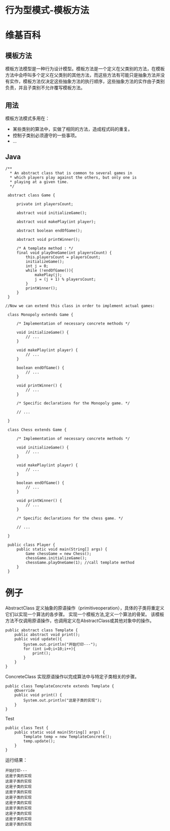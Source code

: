 # 行为型模式-模板方法


# 维基百科
## 模板方法
模板方法模型是一种行为设计模型。模板方法是一个定义在父类别的方法，在模板方法中会呼叫多个定义在父类别的其他方法，而这些方法有可能只是抽象方法并没有实作，模板方法仅决定这些抽象方法的执行顺序，这些抽象方法的实作由子类别负责，并且子类别不允许覆写模板方法。
## 用法
模板方法模式多用在：

 - 某些类别的算法中，实做了相同的方法，造成程式码的重复。
 - 控制子类别必须遵守的一些事项。
 - ...

## Java
```
/**
  * An abstract class that is common to several games in
  * which players play against the others, but only one is
  * playing at a given time.
  */

 abstract class Game {

     private int playersCount;

     abstract void initializeGame();

     abstract void makePlay(int player);

     abstract boolean endOfGame();

     abstract void printWinner();

     /* A template method : */
     final void playOneGame(int playersCount) {
         this.playersCount = playersCount;
         initializeGame();
         int j = 0;
         while (!endOfGame()){
             makePlay(j);
             j = (j + 1) % playersCount;
         }
         printWinner();
     }
 }

//Now we can extend this class in order to implement actual games:

 class Monopoly extends Game {

     /* Implementation of necessary concrete methods */

     void initializeGame() {
         // ...
     }

     void makePlay(int player) {
         // ...
     }

     boolean endOfGame() {
         // ...
     }

     void printWinner() {
         // ...
     }

     /* Specific declarations for the Monopoly game. */

     // ...

 }

 class Chess extends Game {

     /* Implementation of necessary concrete methods */

     void initializeGame() {
         // ...
     }

     void makePlay(int player) {
         // ...
     }

     boolean endOfGame() {
         // ...
     }

     void printWinner() {
         // ...
     }

     /* Specific declarations for the chess game. */

     // ...

 }

 public class Player {
     public static void main(String[] args) {
         Game chessGame = new Chess();
         chessGame.initializeGame();
         chessGame.playOneGame(1); //call template method
     }
 }
```

# 例子
AbstractClass
定义抽象的原语操作（primitiveoperation），具体的子类将重定义它们以实现一个算法的各步骤。
实现一个模板方法,定义一个算法的骨架。
该模板方法不仅调用原语操作，也调用定义在AbstractClass或其他对象中的操作。
```
public abstract class Template {
    public abstract void print();
    public void update(){
        System.out.println("开始打印---");
        for (int i=0;i<10;i++){
            print();
        }
    }
}
```
ConcreteClass
实现原语操作以完成算法中与特定子类相关的步骤。
```
public class TemplateConcrete extends Template {
    @Override
    public void print() {
        System.out.println("这是子类的实现");
    }
}
```
Test
```
public class Test {
    public static void main(String[] args) {
        Template temp = new TemplateConcrete();
        temp.update();
    }
}
```
运行结果：
```
开始打印---
这是子类的实现
这是子类的实现
这是子类的实现
这是子类的实现
这是子类的实现
这是子类的实现
这是子类的实现
这是子类的实现
这是子类的实现
这是子类的实现
```


